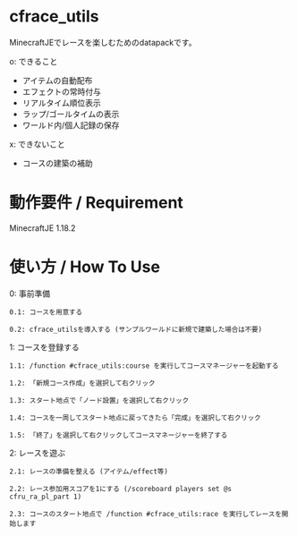 # cfrace_utils
MinecraftJEでレースを楽しむためのdatapackです。

o: できること
* アイテムの自動配布
* エフェクトの常時付与
* リアルタイム順位表示
* ラップ/ゴールタイムの表示
* ワールド内/個人記録の保存

x: できないこと
* コースの建築の補助
# 動作要件 / Requirement
MinecraftJE 1.18.2
# 使い方 / How To Use
0: 事前準備

	0.1: コースを用意する
  
	0.2: cfrace_utilsを導入する (サンプルワールドに新規で建築した場合は不要)
  
1: コースを登録する

	1.1: /function #cfrace_utils:course を実行してコースマネージャーを起動する
  
	1.2: 「新規コース作成」を選択して右クリック
  
	1.3: スタート地点で「ノード設置」を選択して右クリック
  
	1.4: コースを一周してスタート地点に戻ってきたら「完成」を選択して右クリック
  
	1.5: 「終了」を選択して右クリックしてコースマネージャーを終了する
  
2: レースを遊ぶ

	2.1: レースの準備を整える (アイテム/effect等)
  
	2.2: レース参加用スコアを1にする (/scoreboard players set @s cfru_ra_pl_part 1)
  
	2.3: コースのスタート地点で /function #cfrace_utils:race を実行してレースを開始します
